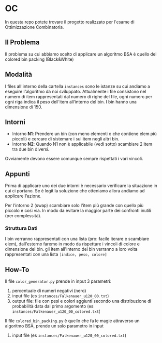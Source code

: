 # OC

In questa repo potete trovare il progetto realizzato per l'esame di Ottimizzazione Combinatoria.

## Il Problema
Il problema su cui abbiamo scelto di applicare un algoritmo BSA è quello del colored bin packing (Black&White)

## Modalità
I files all'interno della cartella `instances` sono le istanze su cui andiamo a eseguire l'algoritmo da noi sviluppato.
Attualmente i file consistono nel numero di item rappresentati dal numero di righe del file, ogni numero per ogni riga indica il peso dell'item all'interno del bin.
I bin hanno una dimensione di 150.

## Intorni
* Intorno **N1**: Prendere un bin (con meno elementi o che contiene elem più piccoli) e cercare di sistemare i sui item negli altri bin.
* Intorno **N2**: Quando N1 non è applicabile (vedi sotto) scambiare 2 item tra due bin diversi.

Ovviamente devono essere comunque sempre rispettati i vari vincoli. 

## Appunti
Prima di applicare uno dei due intorni è necessario verificare la situazione in cui ci portano.
Se è legit la soluzione che otteniamo allora andiamo ad applicare l'azione.

Per l'intorno 2 (swap) scambiare solo l'item più grande con quello più piccolo e così via. In modo da evitare la maggior parte dei confronti inutili
(per complessità).

### Struttura Dati
I bin verranno rappresentati con una lista (pro: facile iterare e scambiare elem), dall'esterno faremo in modo da rispettare i vincoli di colore e dimensione del bin.
gli item all'interno dei bin verranno a loro volta rappresentati con una lista `[indice, peso, colore]`

## How-To
Il file `color_generator.py` prende in input 3 parametri:
1) percentuale di numeri negativi (nero)
2) input file (es `instances/Falkenauer_u120_00.txt`)
3) output file: file con pesi e colori aggiunti secondo una distribuzione di probabilità data dal primo argomento (es `instances/Falkenauer_u120_00_colored.txt`)

Il file `colored_bin_packing.py` è quello che fa le magie attraverso un algoritmo BSA, prende un solo parametro in input
1) input file (es `instances/Falkenauer_u120_00_colored.txt`)